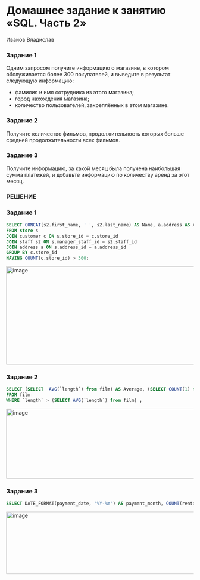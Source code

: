 # Домашнее задание к занятию «SQL. Часть 2»
Иванов Владислав

### Задание 1

Одним запросом получите информацию о магазине, в котором обслуживается более 300 покупателей, и выведите в результат следующую информацию: 
- фамилия и имя сотрудника из этого магазина;
- город нахождения магазина;
- количество пользователей, закреплённых в этом магазине.

### Задание 2

Получите количество фильмов, продолжительность которых больше средней продолжительности всех фильмов.

### Задание 3

Получите информацию, за какой месяц была получена наибольшая сумма платежей, и добавьте информацию по количеству аренд за этот месяц.



### РЕШЕНИЕ


### Задание 1

```SQL
SELECT CONCAT(s2.first_name, ' ', s2.last_name) AS Name, a.address AS Address, COUNT(c.store_id) AS Customers
FROM store s 
JOIN customer c ON s.store_id = c.store_id 
JOIN staff s2 ON s.manager_staff_id = s2.staff_id 
JOIN address a ON s.address_id = a.address_id 
GROUP BY c.store_id 
HAVING COUNT(c.store_id) > 300;
```

<img width="886" height="263" alt="image" src="https://github.com/user-attachments/assets/116518ba-f708-45e9-a119-6276f6a450e0" />


### Задание 2

```SQL
SELECT (SELECT  AVG(`length`) from film) AS Average, (SELECT COUNT(1) from film) AS 'All films', COUNT(1) AS 'Long Films'
FROM film 
WHERE `length` > (SELECT AVG(`length`) from film) ;
```

<img width="864" height="188" alt="image" src="https://github.com/user-attachments/assets/2772eb7a-57cd-4705-9489-43e8e531bf35" />


### Задание 3

```SQL
SELECT DATE_FORMAT(payment_date, '%Y-%m') AS payment_month, COUNT(rental_id) AS rental_count, SUM(amount) AS total_amount FROM payment GROUP BY payment_month ORDER BY total_amount DESC LIMIT 1;
```

<img width="867" height="167" alt="image" src="https://github.com/user-attachments/assets/88cee746-56a9-4378-979e-33f8be759181" />

